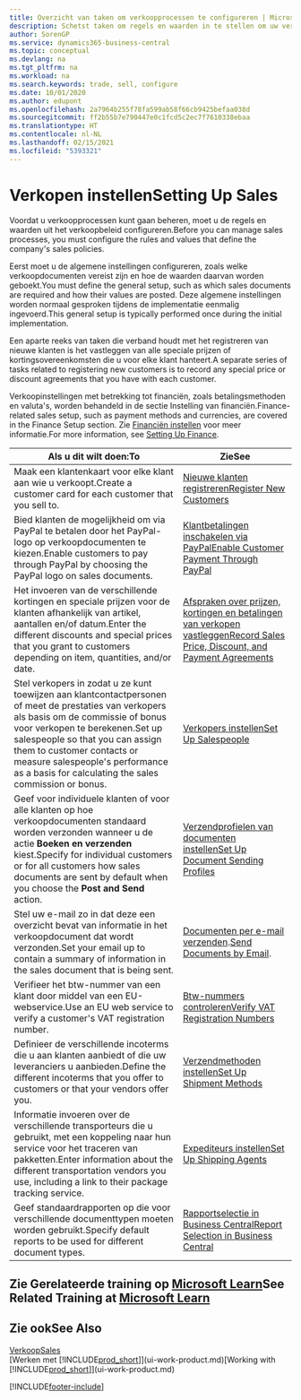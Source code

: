 ```yaml
---
title: Overzicht van taken om verkoopprocessen te configureren | Microsoft Docs
description: Schetst taken om regels en waarden in te stellen om uw verkoopbeleid en -processen te definiëren.
author: SorenGP
ms.service: dynamics365-business-central
ms.topic: conceptual
ms.devlang: na
ms.tgt_pltfrm: na
ms.workload: na
ms.search.keywords: trade, sell, configure
ms.date: 10/01/2020
ms.author: edupont
ms.openlocfilehash: 2a7964b255f78fa599ab58f66cb9425befaa038d
ms.sourcegitcommit: ff2b55b7e790447e0c1fcd5c2ec7f7610338ebaa
ms.translationtype: HT
ms.contentlocale: nl-NL
ms.lasthandoff: 02/15/2021
ms.locfileid: "5393321"
---
```

# <a name="setting-up-sales"></a><span data-ttu-id="29f79-103">Verkopen instellen</span><span class="sxs-lookup"><span data-stu-id="29f79-103">Setting Up Sales</span></span>
<span data-ttu-id="29f79-104">Voordat u verkoopprocessen kunt gaan beheren, moet u de regels en waarden uit het verkoopbeleid configureren.</span><span class="sxs-lookup"><span data-stu-id="29f79-104">Before you can manage sales processes, you must configure the rules and values that define the company's sales policies.</span></span>

<span data-ttu-id="29f79-105">Eerst moet u de algemene instellingen configureren, zoals welke verkoopdocumenten vereist zijn en hoe de waarden daarvan worden geboekt.</span><span class="sxs-lookup"><span data-stu-id="29f79-105">You must define the general setup, such as which sales documents are required and how their values are posted.</span></span> <span data-ttu-id="29f79-106">Deze algemene instellingen worden normaal gesproken tijdens de implementatie eenmalig ingevoerd.</span><span class="sxs-lookup"><span data-stu-id="29f79-106">This general setup is typically performed once during the initial implementation.</span></span>

<span data-ttu-id="29f79-107">Een aparte reeks van taken die verband houdt met het registreren van nieuwe klanten is het vastleggen van alle speciale prijzen of kortingsovereenkomsten die u voor elke klant hanteert.</span><span class="sxs-lookup"><span data-stu-id="29f79-107">A separate series of tasks related to registering new customers is to record any special price or discount agreements that you have with each customer.</span></span>

<span data-ttu-id="29f79-108">Verkoopinstellingen met betrekking tot financiën, zoals betalingsmethoden en valuta's, worden behandeld in de sectie Instelling van financiën.</span><span class="sxs-lookup"><span data-stu-id="29f79-108">Finance-related sales setup, such as payment methods and currencies, are covered in the Finance Setup section.</span></span> <span data-ttu-id="29f79-109">Zie [Financiën instellen](finance-setup-finance.md) voor meer informatie.</span><span class="sxs-lookup"><span data-stu-id="29f79-109">For more information, see [Setting Up Finance](finance-setup-finance.md).</span></span>

| <span data-ttu-id="29f79-110">Als u dit wilt doen:</span><span class="sxs-lookup"><span data-stu-id="29f79-110">To</span></span> | <span data-ttu-id="29f79-111">Zie</span><span class="sxs-lookup"><span data-stu-id="29f79-111">See</span></span> |
| --- | --- |
| <span data-ttu-id="29f79-112">Maak een klantenkaart voor elke klant aan wie u verkoopt.</span><span class="sxs-lookup"><span data-stu-id="29f79-112">Create a customer card for each customer that you sell to.</span></span> |[<span data-ttu-id="29f79-113">Nieuwe klanten registreren</span><span class="sxs-lookup"><span data-stu-id="29f79-113">Register New Customers</span></span>](sales-how-register-new-customers.md) |
| <span data-ttu-id="29f79-114">Bied klanten de mogelijkheid om via PayPal te betalen door het PayPal-logo op verkoopdocumenten te kiezen.</span><span class="sxs-lookup"><span data-stu-id="29f79-114">Enable customers to pay through PayPal by choosing the PayPal logo on sales documents.</span></span> |[<span data-ttu-id="29f79-115">Klantbetalingen inschakelen via PayPal</span><span class="sxs-lookup"><span data-stu-id="29f79-115">Enable Customer Payment Through PayPal</span></span>](sales-how-enable-payment-service-extensions.md) |
| <span data-ttu-id="29f79-116">Het invoeren van de verschillende kortingen en speciale prijzen voor de klanten afhankelijk van artikel, aantallen en/of datum.</span><span class="sxs-lookup"><span data-stu-id="29f79-116">Enter the different discounts and special prices that you grant to customers depending on item, quantities, and/or date.</span></span> |[<span data-ttu-id="29f79-117">Afspraken over prijzen, kortingen en betalingen van verkopen vastleggen</span><span class="sxs-lookup"><span data-stu-id="29f79-117">Record Sales Price, Discount, and Payment Agreements</span></span>](sales-how-record-sales-price-discount-payment-agreements.md) |
| <span data-ttu-id="29f79-118">Stel verkopers in zodat u ze kunt toewijzen aan klantcontactpersonen of meet de prestaties van verkopers als basis om de commissie of bonus voor verkopen te berekenen.</span><span class="sxs-lookup"><span data-stu-id="29f79-118">Set up salespeople so that you can assign them to customer contacts or measure salespeople's performance as a basis for calculating the sales commission or bonus.</span></span> |[<span data-ttu-id="29f79-119">Verkopers instellen</span><span class="sxs-lookup"><span data-stu-id="29f79-119">Set Up Salespeople</span></span>](sales-how-setup-salespeople.md) |
| <span data-ttu-id="29f79-120">Geef voor individuele klanten of voor alle klanten op hoe verkoopdocumenten standaard worden verzonden wanneer u de actie **Boeken en verzenden** kiest.</span><span class="sxs-lookup"><span data-stu-id="29f79-120">Specify for individual customers or for all customers how sales documents are sent by default when you choose the **Post and Send** action.</span></span> |[<span data-ttu-id="29f79-121">Verzendprofielen van documenten instellen</span><span class="sxs-lookup"><span data-stu-id="29f79-121">Set Up Document Sending Profiles</span></span>](sales-how-setup-document-send-profiles.md) |
| <span data-ttu-id="29f79-122">Stel uw e-mail zo in dat deze een overzicht bevat van informatie in het verkoopdocument dat wordt verzonden.</span><span class="sxs-lookup"><span data-stu-id="29f79-122">Set your email up to contain a summary of information in the sales document that is being sent.</span></span> |<span data-ttu-id="29f79-123">[Documenten per e-mail verzenden](ui-how-send-documents-email.md).</span><span class="sxs-lookup"><span data-stu-id="29f79-123">[Send Documents by Email](ui-how-send-documents-email.md).</span></span> |
|<span data-ttu-id="29f79-124">Verifieer het btw-nummer van een klant door middel van een EU-webservice.</span><span class="sxs-lookup"><span data-stu-id="29f79-124">Use an EU web service to verify a customer's VAT registration number.</span></span>|[<span data-ttu-id="29f79-125">Btw-nummers controleren</span><span class="sxs-lookup"><span data-stu-id="29f79-125">Verify VAT Registration Numbers</span></span>](finance-setup-vat.md)|
|<span data-ttu-id="29f79-126">Definieer de verschillende incoterms die u aan klanten aanbiedt of die uw leveranciers u aanbieden.</span><span class="sxs-lookup"><span data-stu-id="29f79-126">Define the different incoterms that you offer to customers or that your vendors offer you.</span></span>|[<span data-ttu-id="29f79-127">Verzendmethoden instellen</span><span class="sxs-lookup"><span data-stu-id="29f79-127">Set Up Shipment Methods</span></span>](sales-how-set-up-shipment-methods.md)|
|<span data-ttu-id="29f79-128">Informatie invoeren over de verschillende transporteurs die u gebruikt, met een koppeling naar hun service voor het traceren van pakketten.</span><span class="sxs-lookup"><span data-stu-id="29f79-128">Enter information about the different transportation vendors you use, including a link to their package tracking service.</span></span>|[<span data-ttu-id="29f79-129">Expediteurs instellen</span><span class="sxs-lookup"><span data-stu-id="29f79-129">Set Up Shipping Agents</span></span>](sales-how-to-set-up-shipping-agents.md)|
|<span data-ttu-id="29f79-130">Geef standaardrapporten op die voor verschillende documenttypen moeten worden gebruikt.</span><span class="sxs-lookup"><span data-stu-id="29f79-130">Specify default reports to be used for different document types.</span></span>|[<span data-ttu-id="29f79-131">Rapportselectie in Business Central</span><span class="sxs-lookup"><span data-stu-id="29f79-131">Report Selection in Business Central</span></span>](across-report-selections.md)|

## <a name="see-related-training-at-microsoft-learn"></a><span data-ttu-id="29f79-132">Zie Gerelateerde training op [Microsoft Learn](/learn/paths/trade-get-started-dynamics-365-business-central/)</span><span class="sxs-lookup"><span data-stu-id="29f79-132">See Related Training at [Microsoft Learn](/learn/paths/trade-get-started-dynamics-365-business-central/)</span></span>

## <a name="see-also"></a><span data-ttu-id="29f79-133">Zie ook</span><span class="sxs-lookup"><span data-stu-id="29f79-133">See Also</span></span>
[<span data-ttu-id="29f79-134">Verkoop</span><span class="sxs-lookup"><span data-stu-id="29f79-134">Sales</span></span>](sales-manage-sales.md)  
<span data-ttu-id="29f79-135">[Werken met [!INCLUDE[prod_short](includes/prod_short.md)]](ui-work-product.md)</span><span class="sxs-lookup"><span data-stu-id="29f79-135">[Working with [!INCLUDE[prod_short](includes/prod_short.md)]](ui-work-product.md)</span></span>


[!INCLUDE[footer-include](includes/footer-banner.md)]